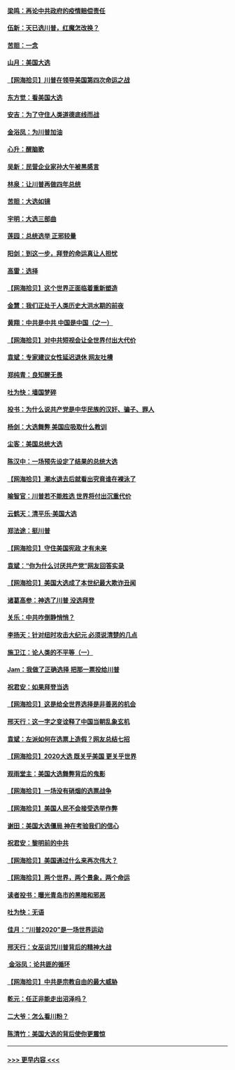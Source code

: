 #### [梁鸣：再论中共政府的疫情赔偿责任](../pages/nsc993/n12553012.md?t=11161851) 
#### [伍新：天已选川普，红魔怎改换？](../pages/nsc993/n12552970.md?t=11161851) 
#### [苦胆：一念](../pages/nsc993/n12552957.md?t=11161851) 
#### [山月：美国大选](../pages/nsc993/n12552446.md?t=11161851) 
#### [【网海拾贝】川普在领导美国第四次命运之战](../pages/nsc993/n12551973.md?t=11161851) 
#### [东方觉：看美国大选](../pages/nsc993/n12551647.md?t=11161851) 
#### [安吉：为了守住人类道德底线而战](../pages/nsc993/n12551111.md?t=11161851) 
#### [金浴凤：为川普加油](../pages/nsc993/n12551085.md?t=11161851) 
#### [心升：醒脑歌](../pages/nsc993/n12550984.md?t=11161851) 
#### [吴新：民营企业家孙大午被黑感言](../pages/nsc993/n12550656.md?t=11161851) 
#### [林泉：让川普再做四年总统](../pages/nsc993/n12550640.md?t=11161851) 
#### [苦胆：大选如镜](../pages/nsc993/n12550630.md?t=11161851) 
#### [宇明：大选三部曲](../pages/nsc993/n12550603.md?t=11161851) 
#### [莲园：总统选举 正邪较量](../pages/nsc993/n12550594.md?t=11161851) 
#### [阳剑：到这一步，拜登的命运真让人担忧](../pages/nsc993/n12549093.md?t=11161851) 
#### [高雷：选择](../pages/nsc993/n12549087.md?t=11161851) 
#### [【网海拾贝】这个世界正面临着重新塑造](../pages/nsc993/n12548326.md?t=11161851) 
#### [金慧：我们正处于人类历史大洪水期的前夜](../pages/nsc993/n12547914.md?t=11161851) 
#### [黄翔：中共是中共 中国是中国（之一）](../pages/nsc993/n12547576.md?t=11161851) 
#### [【网海拾贝】对中共短视会让全世界付出大代价](../pages/nsc993/n12546043.md?t=11161851) 
#### [袁斌：专家建议女性延迟退休 网友吐槽](../pages/nsc993/n12545424.md?t=11161851) 
#### [郑纯青：良知醒无畏](../pages/nsc993/n12545394.md?t=11161851) 
#### [吐为快：墙国梦碎](../pages/nsc993/n12545309.md?t=11161851) 
#### [投书：为什么说共产党是中华民族的汉奸、骗子、罪人](../pages/nsc993/n12545089.md?t=11161851) 
#### [杨剑：大选舞弊 美国应吸取什么教训](../pages/nsc993/n12543937.md?t=11161851) 
#### [尘客：美国总统大选](../pages/nsc993/n12543828.md?t=11161851) 
#### [陈汉中：一场预先设定了结果的总统大选](../pages/nsc993/n12543564.md?t=11161851) 
#### [【网海拾贝】潮水退去后就看出究竟谁在裸泳了](../pages/nsc993/n12543321.md?t=11161851) 
#### [喻智官：川普若不能胜选 世界将付出沉重代价](../pages/nsc993/n12541352.md?t=11161851) 
#### [云鹤天：清平乐‧美国大选](../pages/nsc993/n12540916.md?t=11161851) 
#### [郑法途：挺川普](../pages/nsc993/n12540898.md?t=11161851) 
#### [【网海拾贝】守住美国宪政 才有未来](../pages/nsc993/n12540423.md?t=11161851) 
#### [袁斌：“你为什么讨厌共产党”网友回答实录](../pages/nsc993/n12540208.md?t=11161851) 
#### [【网海拾贝】美国大选成了本世纪最大欺诈丑闻](../pages/nsc993/n12538029.md?t=11161851) 
#### [诸葛高参：神选了川普 没选拜登](../pages/nsc993/n12537664.md?t=11161851) 
#### [关乐：中共咋倒静悄悄？](../pages/nsc993/n12537615.md?t=11161851) 
#### [李扬天：针对纽时攻击大纪元 必须说清楚的几点](../pages/nsc993/n12536001.md?t=11161851) 
#### [施卫江：论人类的不平等（一）](../pages/nsc993/n12535700.md?t=11161851) 
#### [Jam：我做了正确选择 把那一票投给川普](../pages/nsc993/n12535743.md?t=11161851) 
#### [祝君安：如果拜登当选](../pages/nsc993/n12535726.md?t=11161851) 
#### [【网海拾贝】这是给全世界选择是非善恶的机会](../pages/nsc993/n12535061.md?t=11161851) 
#### [邢天行：这一字之变诠释了中国当朝乱象玄机](../pages/nsc993/n12533446.md?t=11161851) 
#### [袁斌：左派如何在选票上造假？网友总结七招](../pages/nsc993/n12533180.md?t=11161851) 
#### [【网海拾贝】2020大选 既关乎美国 更关乎世界](../pages/nsc993/n12533161.md?t=11161851) 
#### [观雨堂主：美国大选舞弊背后的鬼影](../pages/nsc993/n12533153.md?t=11161851) 
#### [【网海拾贝】一场没有硝烟的选票战争](../pages/nsc993/n12531883.md?t=11161851) 
#### [【网海拾贝】美国人民不会接受选举作弊](../pages/nsc993/n12528850.md?t=11161851) 
#### [谢田：美国大选僵局 神在考验我们的信心](../pages/nsc993/n12527932.md?t=11161851) 
#### [祝君安：黎明前的中共](../pages/nsc993/n12524071.md?t=11161851) 
#### [【网海拾贝】美国通过什么来再次伟大？](../pages/nsc993/n12523844.md?t=11161851) 
#### [【网海拾贝】两个世界，两个景象，两个命运](../pages/nsc993/n12521419.md?t=11161851) 
#### [读者投书：曝光青岛市的黑暗和邪恶](../pages/nsc993/n12520988.md?t=11161851) 
#### [吐为快：无语](../pages/nsc993/n12518588.md?t=11161851) 
#### [佳月：“川普2020”是一场世界运动](../pages/nsc993/n12518581.md?t=11161851) 
#### [邢天行：女巫诅咒川普背后的精神大战](../pages/nsc993/n12517257.md?t=11161851) 
#### [ 金浴凤：论共匪的循环](../pages/nsc993/n12517133.md?t=11161851) 
#### [【网海拾贝】中共是宗教自由的最大威胁](../pages/nsc993/n12516879.md?t=11161851) 
#### [乾元：任正非能走出沼泽吗？](../pages/nsc993/n12515831.md?t=11161851) 
#### [二大爷：怎么看川粉？](../pages/nsc993/n12515820.md?t=11161851) 
#### [陈清竹：美国大选的背后使你更震惊](../pages/nsc993/n12515589.md?t=11161851) 

----
#### [ >>> 更早内容 <<< ](../indexes/nsc993-earlier.md)
